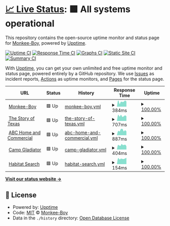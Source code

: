 # [📈 Live Status](https://Monkee-Boy.github.io/site-monitor): <!--live status--> **🟩 All systems operational**

This repository contains the open-source uptime monitor and status page for [Monkee-Boy](https://www.monkee-boy.com), powered by [Upptime](https://github.com/upptime/upptime).

[![Uptime CI](https://github.com/Monkee-Boy/site-monitor/workflows/Uptime%20CI/badge.svg)](https://github.com/Monkee-Boy/site-monitor/actions?query=workflow%3A%22Uptime+CI%22)
[![Response Time CI](https://github.com/Monkee-Boy/site-monitor/workflows/Response%20Time%20CI/badge.svg)](https://github.com/Monkee-Boy/site-monitor/actions?query=workflow%3A%22Response+Time+CI%22)
[![Graphs CI](https://github.com/Monkee-Boy/site-monitor/workflows/Graphs%20CI/badge.svg)](https://github.com/Monkee-Boy/site-monitor/actions?query=workflow%3A%22Graphs+CI%22)
[![Static Site CI](https://github.com/Monkee-Boy/site-monitor/workflows/Static%20Site%20CI/badge.svg)](https://github.com/Monkee-Boy/site-monitor/actions?query=workflow%3A%22Static+Site+CI%22)
[![Summary CI](https://github.com/Monkee-Boy/site-monitor/workflows/Summary%20CI/badge.svg)](https://github.com/Monkee-Boy/site-monitor/actions?query=workflow%3A%22Summary+CI%22)

With [Upptime](https://upptime.js.org), you can get your own unlimited and free uptime monitor and status page, powered entirely by a GitHub repository. We use [Issues](https://github.com/Monkee-Boy/site-monitor/issues) as incident reports, [Actions](https://github.com/Monkee-Boy/site-monitor/actions) as uptime monitors, and [Pages](https://Monkee-Boy.github.io/site-monitor) for the status page.

<!--start: status pages-->
<!-- This summary is generated by Upptime (https://github.com/upptime/upptime) -->
<!-- Do not edit this manually, your changes will be overwritten -->
<!-- prettier-ignore -->
| URL | Status | History | Response Time | Uptime |
| --- | ------ | ------- | ------------- | ------ |
| <img alt="" src="https://favicons.githubusercontent.com/www.monkee-boy.com" height="13"> [Monkee-Boy](https://www.monkee-boy.com/) | 🟩 Up | [monkee-boy.yml](https://github.com/Monkee-Boy/site-monitor/commits/HEAD/history/monkee-boy.yml) | <details><summary><img alt="Response time graph" src="./graphs/monkee-boy/response-time-week.png" height="20"> 384ms</summary><br><a href="https://Monkee-Boy.github.io/site-monitor/history/monkee-boy"><img alt="Response time 585" src="https://img.shields.io/endpoint?url=https%3A%2F%2Fraw.githubusercontent.com%2FMonkee-Boy%2Fsite-monitor%2FHEAD%2Fapi%2Fmonkee-boy%2Fresponse-time.json"></a><br><a href="https://Monkee-Boy.github.io/site-monitor/history/monkee-boy"><img alt="24-hour response time 396" src="https://img.shields.io/endpoint?url=https%3A%2F%2Fraw.githubusercontent.com%2FMonkee-Boy%2Fsite-monitor%2FHEAD%2Fapi%2Fmonkee-boy%2Fresponse-time-day.json"></a><br><a href="https://Monkee-Boy.github.io/site-monitor/history/monkee-boy"><img alt="7-day response time 384" src="https://img.shields.io/endpoint?url=https%3A%2F%2Fraw.githubusercontent.com%2FMonkee-Boy%2Fsite-monitor%2FHEAD%2Fapi%2Fmonkee-boy%2Fresponse-time-week.json"></a><br><a href="https://Monkee-Boy.github.io/site-monitor/history/monkee-boy"><img alt="30-day response time 641" src="https://img.shields.io/endpoint?url=https%3A%2F%2Fraw.githubusercontent.com%2FMonkee-Boy%2Fsite-monitor%2FHEAD%2Fapi%2Fmonkee-boy%2Fresponse-time-month.json"></a><br><a href="https://Monkee-Boy.github.io/site-monitor/history/monkee-boy"><img alt="1-year response time 585" src="https://img.shields.io/endpoint?url=https%3A%2F%2Fraw.githubusercontent.com%2FMonkee-Boy%2Fsite-monitor%2FHEAD%2Fapi%2Fmonkee-boy%2Fresponse-time-year.json"></a></details> | <details><summary><a href="https://Monkee-Boy.github.io/site-monitor/history/monkee-boy">100.00%</a></summary><a href="https://Monkee-Boy.github.io/site-monitor/history/monkee-boy"><img alt="All-time uptime 100.00%" src="https://img.shields.io/endpoint?url=https%3A%2F%2Fraw.githubusercontent.com%2FMonkee-Boy%2Fsite-monitor%2FHEAD%2Fapi%2Fmonkee-boy%2Fuptime.json"></a><br><a href="https://Monkee-Boy.github.io/site-monitor/history/monkee-boy"><img alt="24-hour uptime 100.00%" src="https://img.shields.io/endpoint?url=https%3A%2F%2Fraw.githubusercontent.com%2FMonkee-Boy%2Fsite-monitor%2FHEAD%2Fapi%2Fmonkee-boy%2Fuptime-day.json"></a><br><a href="https://Monkee-Boy.github.io/site-monitor/history/monkee-boy"><img alt="7-day uptime 100.00%" src="https://img.shields.io/endpoint?url=https%3A%2F%2Fraw.githubusercontent.com%2FMonkee-Boy%2Fsite-monitor%2FHEAD%2Fapi%2Fmonkee-boy%2Fuptime-week.json"></a><br><a href="https://Monkee-Boy.github.io/site-monitor/history/monkee-boy"><img alt="30-day uptime 100.00%" src="https://img.shields.io/endpoint?url=https%3A%2F%2Fraw.githubusercontent.com%2FMonkee-Boy%2Fsite-monitor%2FHEAD%2Fapi%2Fmonkee-boy%2Fuptime-month.json"></a><br><a href="https://Monkee-Boy.github.io/site-monitor/history/monkee-boy"><img alt="1-year uptime 100.00%" src="https://img.shields.io/endpoint?url=https%3A%2F%2Fraw.githubusercontent.com%2FMonkee-Boy%2Fsite-monitor%2FHEAD%2Fapi%2Fmonkee-boy%2Fuptime-year.json"></a></details>
| <img alt="" src="https://favicons.githubusercontent.com/www.thestoryoftexas.com" height="13"> [The Story of Texas](https://www.thestoryoftexas.com/) | 🟩 Up | [the-story-of-texas.yml](https://github.com/Monkee-Boy/site-monitor/commits/HEAD/history/the-story-of-texas.yml) | <details><summary><img alt="Response time graph" src="./graphs/the-story-of-texas/response-time-week.png" height="20"> 707ms</summary><br><a href="https://Monkee-Boy.github.io/site-monitor/history/the-story-of-texas"><img alt="Response time 729" src="https://img.shields.io/endpoint?url=https%3A%2F%2Fraw.githubusercontent.com%2FMonkee-Boy%2Fsite-monitor%2FHEAD%2Fapi%2Fthe-story-of-texas%2Fresponse-time.json"></a><br><a href="https://Monkee-Boy.github.io/site-monitor/history/the-story-of-texas"><img alt="24-hour response time 647" src="https://img.shields.io/endpoint?url=https%3A%2F%2Fraw.githubusercontent.com%2FMonkee-Boy%2Fsite-monitor%2FHEAD%2Fapi%2Fthe-story-of-texas%2Fresponse-time-day.json"></a><br><a href="https://Monkee-Boy.github.io/site-monitor/history/the-story-of-texas"><img alt="7-day response time 707" src="https://img.shields.io/endpoint?url=https%3A%2F%2Fraw.githubusercontent.com%2FMonkee-Boy%2Fsite-monitor%2FHEAD%2Fapi%2Fthe-story-of-texas%2Fresponse-time-week.json"></a><br><a href="https://Monkee-Boy.github.io/site-monitor/history/the-story-of-texas"><img alt="30-day response time 708" src="https://img.shields.io/endpoint?url=https%3A%2F%2Fraw.githubusercontent.com%2FMonkee-Boy%2Fsite-monitor%2FHEAD%2Fapi%2Fthe-story-of-texas%2Fresponse-time-month.json"></a><br><a href="https://Monkee-Boy.github.io/site-monitor/history/the-story-of-texas"><img alt="1-year response time 729" src="https://img.shields.io/endpoint?url=https%3A%2F%2Fraw.githubusercontent.com%2FMonkee-Boy%2Fsite-monitor%2FHEAD%2Fapi%2Fthe-story-of-texas%2Fresponse-time-year.json"></a></details> | <details><summary><a href="https://Monkee-Boy.github.io/site-monitor/history/the-story-of-texas">100.00%</a></summary><a href="https://Monkee-Boy.github.io/site-monitor/history/the-story-of-texas"><img alt="All-time uptime 100.00%" src="https://img.shields.io/endpoint?url=https%3A%2F%2Fraw.githubusercontent.com%2FMonkee-Boy%2Fsite-monitor%2FHEAD%2Fapi%2Fthe-story-of-texas%2Fuptime.json"></a><br><a href="https://Monkee-Boy.github.io/site-monitor/history/the-story-of-texas"><img alt="24-hour uptime 100.00%" src="https://img.shields.io/endpoint?url=https%3A%2F%2Fraw.githubusercontent.com%2FMonkee-Boy%2Fsite-monitor%2FHEAD%2Fapi%2Fthe-story-of-texas%2Fuptime-day.json"></a><br><a href="https://Monkee-Boy.github.io/site-monitor/history/the-story-of-texas"><img alt="7-day uptime 100.00%" src="https://img.shields.io/endpoint?url=https%3A%2F%2Fraw.githubusercontent.com%2FMonkee-Boy%2Fsite-monitor%2FHEAD%2Fapi%2Fthe-story-of-texas%2Fuptime-week.json"></a><br><a href="https://Monkee-Boy.github.io/site-monitor/history/the-story-of-texas"><img alt="30-day uptime 100.00%" src="https://img.shields.io/endpoint?url=https%3A%2F%2Fraw.githubusercontent.com%2FMonkee-Boy%2Fsite-monitor%2FHEAD%2Fapi%2Fthe-story-of-texas%2Fuptime-month.json"></a><br><a href="https://Monkee-Boy.github.io/site-monitor/history/the-story-of-texas"><img alt="1-year uptime 100.00%" src="https://img.shields.io/endpoint?url=https%3A%2F%2Fraw.githubusercontent.com%2FMonkee-Boy%2Fsite-monitor%2FHEAD%2Fapi%2Fthe-story-of-texas%2Fuptime-year.json"></a></details>
| <img alt="" src="https://favicons.githubusercontent.com/www.abchomeandcommercial.com" height="13"> [ABC Home and Commercial](https://www.abchomeandcommercial.com/) | 🟩 Up | [abc-home-and-commercial.yml](https://github.com/Monkee-Boy/site-monitor/commits/HEAD/history/abc-home-and-commercial.yml) | <details><summary><img alt="Response time graph" src="./graphs/abc-home-and-commercial/response-time-week.png" height="20"> 887ms</summary><br><a href="https://Monkee-Boy.github.io/site-monitor/history/abc-home-and-commercial"><img alt="Response time 1034" src="https://img.shields.io/endpoint?url=https%3A%2F%2Fraw.githubusercontent.com%2FMonkee-Boy%2Fsite-monitor%2FHEAD%2Fapi%2Fabc-home-and-commercial%2Fresponse-time.json"></a><br><a href="https://Monkee-Boy.github.io/site-monitor/history/abc-home-and-commercial"><img alt="24-hour response time 708" src="https://img.shields.io/endpoint?url=https%3A%2F%2Fraw.githubusercontent.com%2FMonkee-Boy%2Fsite-monitor%2FHEAD%2Fapi%2Fabc-home-and-commercial%2Fresponse-time-day.json"></a><br><a href="https://Monkee-Boy.github.io/site-monitor/history/abc-home-and-commercial"><img alt="7-day response time 887" src="https://img.shields.io/endpoint?url=https%3A%2F%2Fraw.githubusercontent.com%2FMonkee-Boy%2Fsite-monitor%2FHEAD%2Fapi%2Fabc-home-and-commercial%2Fresponse-time-week.json"></a><br><a href="https://Monkee-Boy.github.io/site-monitor/history/abc-home-and-commercial"><img alt="30-day response time 1023" src="https://img.shields.io/endpoint?url=https%3A%2F%2Fraw.githubusercontent.com%2FMonkee-Boy%2Fsite-monitor%2FHEAD%2Fapi%2Fabc-home-and-commercial%2Fresponse-time-month.json"></a><br><a href="https://Monkee-Boy.github.io/site-monitor/history/abc-home-and-commercial"><img alt="1-year response time 1034" src="https://img.shields.io/endpoint?url=https%3A%2F%2Fraw.githubusercontent.com%2FMonkee-Boy%2Fsite-monitor%2FHEAD%2Fapi%2Fabc-home-and-commercial%2Fresponse-time-year.json"></a></details> | <details><summary><a href="https://Monkee-Boy.github.io/site-monitor/history/abc-home-and-commercial">100.00%</a></summary><a href="https://Monkee-Boy.github.io/site-monitor/history/abc-home-and-commercial"><img alt="All-time uptime 100.00%" src="https://img.shields.io/endpoint?url=https%3A%2F%2Fraw.githubusercontent.com%2FMonkee-Boy%2Fsite-monitor%2FHEAD%2Fapi%2Fabc-home-and-commercial%2Fuptime.json"></a><br><a href="https://Monkee-Boy.github.io/site-monitor/history/abc-home-and-commercial"><img alt="24-hour uptime 100.00%" src="https://img.shields.io/endpoint?url=https%3A%2F%2Fraw.githubusercontent.com%2FMonkee-Boy%2Fsite-monitor%2FHEAD%2Fapi%2Fabc-home-and-commercial%2Fuptime-day.json"></a><br><a href="https://Monkee-Boy.github.io/site-monitor/history/abc-home-and-commercial"><img alt="7-day uptime 100.00%" src="https://img.shields.io/endpoint?url=https%3A%2F%2Fraw.githubusercontent.com%2FMonkee-Boy%2Fsite-monitor%2FHEAD%2Fapi%2Fabc-home-and-commercial%2Fuptime-week.json"></a><br><a href="https://Monkee-Boy.github.io/site-monitor/history/abc-home-and-commercial"><img alt="30-day uptime 100.00%" src="https://img.shields.io/endpoint?url=https%3A%2F%2Fraw.githubusercontent.com%2FMonkee-Boy%2Fsite-monitor%2FHEAD%2Fapi%2Fabc-home-and-commercial%2Fuptime-month.json"></a><br><a href="https://Monkee-Boy.github.io/site-monitor/history/abc-home-and-commercial"><img alt="1-year uptime 100.00%" src="https://img.shields.io/endpoint?url=https%3A%2F%2Fraw.githubusercontent.com%2FMonkee-Boy%2Fsite-monitor%2FHEAD%2Fapi%2Fabc-home-and-commercial%2Fuptime-year.json"></a></details>
| <img alt="" src="https://favicons.githubusercontent.com/campgladiator.com" height="13"> [Camp Gladiator](https://campgladiator.com/) | 🟩 Up | [camp-gladiator.yml](https://github.com/Monkee-Boy/site-monitor/commits/HEAD/history/camp-gladiator.yml) | <details><summary><img alt="Response time graph" src="./graphs/camp-gladiator/response-time-week.png" height="20"> 404ms</summary><br><a href="https://Monkee-Boy.github.io/site-monitor/history/camp-gladiator"><img alt="Response time 448" src="https://img.shields.io/endpoint?url=https%3A%2F%2Fraw.githubusercontent.com%2FMonkee-Boy%2Fsite-monitor%2FHEAD%2Fapi%2Fcamp-gladiator%2Fresponse-time.json"></a><br><a href="https://Monkee-Boy.github.io/site-monitor/history/camp-gladiator"><img alt="24-hour response time 289" src="https://img.shields.io/endpoint?url=https%3A%2F%2Fraw.githubusercontent.com%2FMonkee-Boy%2Fsite-monitor%2FHEAD%2Fapi%2Fcamp-gladiator%2Fresponse-time-day.json"></a><br><a href="https://Monkee-Boy.github.io/site-monitor/history/camp-gladiator"><img alt="7-day response time 404" src="https://img.shields.io/endpoint?url=https%3A%2F%2Fraw.githubusercontent.com%2FMonkee-Boy%2Fsite-monitor%2FHEAD%2Fapi%2Fcamp-gladiator%2Fresponse-time-week.json"></a><br><a href="https://Monkee-Boy.github.io/site-monitor/history/camp-gladiator"><img alt="30-day response time 441" src="https://img.shields.io/endpoint?url=https%3A%2F%2Fraw.githubusercontent.com%2FMonkee-Boy%2Fsite-monitor%2FHEAD%2Fapi%2Fcamp-gladiator%2Fresponse-time-month.json"></a><br><a href="https://Monkee-Boy.github.io/site-monitor/history/camp-gladiator"><img alt="1-year response time 448" src="https://img.shields.io/endpoint?url=https%3A%2F%2Fraw.githubusercontent.com%2FMonkee-Boy%2Fsite-monitor%2FHEAD%2Fapi%2Fcamp-gladiator%2Fresponse-time-year.json"></a></details> | <details><summary><a href="https://Monkee-Boy.github.io/site-monitor/history/camp-gladiator">100.00%</a></summary><a href="https://Monkee-Boy.github.io/site-monitor/history/camp-gladiator"><img alt="All-time uptime 100.00%" src="https://img.shields.io/endpoint?url=https%3A%2F%2Fraw.githubusercontent.com%2FMonkee-Boy%2Fsite-monitor%2FHEAD%2Fapi%2Fcamp-gladiator%2Fuptime.json"></a><br><a href="https://Monkee-Boy.github.io/site-monitor/history/camp-gladiator"><img alt="24-hour uptime 100.00%" src="https://img.shields.io/endpoint?url=https%3A%2F%2Fraw.githubusercontent.com%2FMonkee-Boy%2Fsite-monitor%2FHEAD%2Fapi%2Fcamp-gladiator%2Fuptime-day.json"></a><br><a href="https://Monkee-Boy.github.io/site-monitor/history/camp-gladiator"><img alt="7-day uptime 100.00%" src="https://img.shields.io/endpoint?url=https%3A%2F%2Fraw.githubusercontent.com%2FMonkee-Boy%2Fsite-monitor%2FHEAD%2Fapi%2Fcamp-gladiator%2Fuptime-week.json"></a><br><a href="https://Monkee-Boy.github.io/site-monitor/history/camp-gladiator"><img alt="30-day uptime 100.00%" src="https://img.shields.io/endpoint?url=https%3A%2F%2Fraw.githubusercontent.com%2FMonkee-Boy%2Fsite-monitor%2FHEAD%2Fapi%2Fcamp-gladiator%2Fuptime-month.json"></a><br><a href="https://Monkee-Boy.github.io/site-monitor/history/camp-gladiator"><img alt="1-year uptime 100.00%" src="https://img.shields.io/endpoint?url=https%3A%2F%2Fraw.githubusercontent.com%2FMonkee-Boy%2Fsite-monitor%2FHEAD%2Fapi%2Fcamp-gladiator%2Fuptime-year.json"></a></details>
| <img alt="" src="https://favicons.githubusercontent.com/habitat-search.monkee-boy.com" height="13"> [Habitat Search](http://habitat-search.monkee-boy.com:9090/) | 🟩 Up | [habitat-search.yml](https://github.com/Monkee-Boy/site-monitor/commits/HEAD/history/habitat-search.yml) | <details><summary><img alt="Response time graph" src="./graphs/habitat-search/response-time-week.png" height="20"> 154ms</summary><br><a href="https://Monkee-Boy.github.io/site-monitor/history/habitat-search"><img alt="Response time 146" src="https://img.shields.io/endpoint?url=https%3A%2F%2Fraw.githubusercontent.com%2FMonkee-Boy%2Fsite-monitor%2FHEAD%2Fapi%2Fhabitat-search%2Fresponse-time.json"></a><br><a href="https://Monkee-Boy.github.io/site-monitor/history/habitat-search"><img alt="24-hour response time 177" src="https://img.shields.io/endpoint?url=https%3A%2F%2Fraw.githubusercontent.com%2FMonkee-Boy%2Fsite-monitor%2FHEAD%2Fapi%2Fhabitat-search%2Fresponse-time-day.json"></a><br><a href="https://Monkee-Boy.github.io/site-monitor/history/habitat-search"><img alt="7-day response time 154" src="https://img.shields.io/endpoint?url=https%3A%2F%2Fraw.githubusercontent.com%2FMonkee-Boy%2Fsite-monitor%2FHEAD%2Fapi%2Fhabitat-search%2Fresponse-time-week.json"></a><br><a href="https://Monkee-Boy.github.io/site-monitor/history/habitat-search"><img alt="30-day response time 145" src="https://img.shields.io/endpoint?url=https%3A%2F%2Fraw.githubusercontent.com%2FMonkee-Boy%2Fsite-monitor%2FHEAD%2Fapi%2Fhabitat-search%2Fresponse-time-month.json"></a><br><a href="https://Monkee-Boy.github.io/site-monitor/history/habitat-search"><img alt="1-year response time 146" src="https://img.shields.io/endpoint?url=https%3A%2F%2Fraw.githubusercontent.com%2FMonkee-Boy%2Fsite-monitor%2FHEAD%2Fapi%2Fhabitat-search%2Fresponse-time-year.json"></a></details> | <details><summary><a href="https://Monkee-Boy.github.io/site-monitor/history/habitat-search">100.00%</a></summary><a href="https://Monkee-Boy.github.io/site-monitor/history/habitat-search"><img alt="All-time uptime 100.00%" src="https://img.shields.io/endpoint?url=https%3A%2F%2Fraw.githubusercontent.com%2FMonkee-Boy%2Fsite-monitor%2FHEAD%2Fapi%2Fhabitat-search%2Fuptime.json"></a><br><a href="https://Monkee-Boy.github.io/site-monitor/history/habitat-search"><img alt="24-hour uptime 100.00%" src="https://img.shields.io/endpoint?url=https%3A%2F%2Fraw.githubusercontent.com%2FMonkee-Boy%2Fsite-monitor%2FHEAD%2Fapi%2Fhabitat-search%2Fuptime-day.json"></a><br><a href="https://Monkee-Boy.github.io/site-monitor/history/habitat-search"><img alt="7-day uptime 100.00%" src="https://img.shields.io/endpoint?url=https%3A%2F%2Fraw.githubusercontent.com%2FMonkee-Boy%2Fsite-monitor%2FHEAD%2Fapi%2Fhabitat-search%2Fuptime-week.json"></a><br><a href="https://Monkee-Boy.github.io/site-monitor/history/habitat-search"><img alt="30-day uptime 100.00%" src="https://img.shields.io/endpoint?url=https%3A%2F%2Fraw.githubusercontent.com%2FMonkee-Boy%2Fsite-monitor%2FHEAD%2Fapi%2Fhabitat-search%2Fuptime-month.json"></a><br><a href="https://Monkee-Boy.github.io/site-monitor/history/habitat-search"><img alt="1-year uptime 100.00%" src="https://img.shields.io/endpoint?url=https%3A%2F%2Fraw.githubusercontent.com%2FMonkee-Boy%2Fsite-monitor%2FHEAD%2Fapi%2Fhabitat-search%2Fuptime-year.json"></a></details>

<!--end: status pages-->

[**Visit our status website →**](https://Monkee-Boy.github.io/site-monitor)

## 📄 License

- Powered by: [Upptime](https://github.com/upptime/upptime)
- Code: [MIT](./LICENSE) © [Monkee-Boy](https://www.monkee-boy.com)
- Data in the `./history` directory: [Open Database License](https://opendatacommons.org/licenses/odbl/1-0/)
